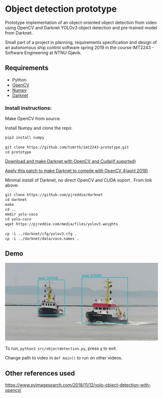 # Object detection prototype

Prototype implementation of an object-oriented object detection from video using
OpenCV and Darknet YOLOv3 object detection and pre-trained model from Darknet.

Small part of a project in planning, requirements specification and
design of an autonomous ship control software spring 2019 in
the course IMT2243 - Software Engineering at NTNU Gjøvik.

## Requirements

* Python
* [OpenCV](https://opencv.org/)
* [Numpy](https://www.numpy.org/)
* [Darknet](http://pjreddie.com/darknet/)


### Install instructions:

Make OpenCV from source.

Install Numpy and clone the repo:

```
pip3 install numpy

git clone https://github.com/tomrtk/imt2243-prototype.git
cd prototype

```

[Download and make Darknet with OpenCV and Cuda(if suported)](https://pjreddie.com/darknet/install/)

[Apply this patch to make Darknet to compile with OpenCV 4(april 2019)](https://patch-diff.githubusercontent.com/raw/pjreddie/darknet/pull/1348.patch)


Minimal install of Darknet, no direct OpenCV and CUDA suport
. From link above:

```
git clone https://github.com/pjreddie/darknet
cd darknet
make
cd ..
mkdir yolo-coco
cd yolo-coco
wget https://pjreddie.com/media/files/yolov3.weights

cp -i ../darknet/cfg/yolov3.cfg .
cp -i ../darknet/data/coco.names .

```


## Demo

![Illustration of detection](https://github.com/tomrtk/imt2243-prototype/raw/master/demo/fig.png "Demo")

To run, `python3 src/objectdetection.py`, press `q` to exit.

Change path to video in `def main()` to run on other videos.

## Other references used

https://www.pyimagesearch.com/2018/11/12/yolo-object-detection-with-opencv/
